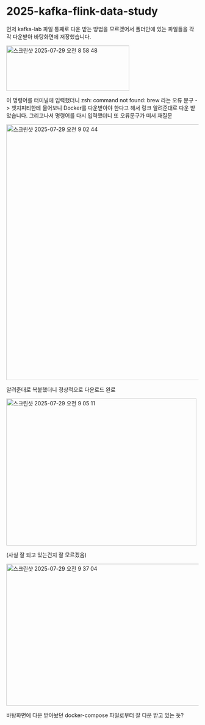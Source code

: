 # 2025-kafka-flink-data-study
먼저 kafka-lab 파일 통째로 다운 받는 방법을 모르겠어서 폴더안에 있는 파일들을 각각 다운받아 바탕화면에 저장했습니다.

<img width="322" height="118" alt="스크린샷 2025-07-29 오전 8 58 48" src="https://github.com/user-attachments/assets/003fc1e3-d48a-40b0-b7d9-c68df471b481" />

이 명령어를 터미널에 입력했더니 zsh: command not found: brew 라는 오류 문구 -> 챗지피티한테 물어보니 Docker를 다운받아야 한다고 해서 링크 알려준대로 다운 받았습니다.
그리고나서 명령어를 다시 입력했더니 또 오류문구가 떠서 재질문

<img width="870" height="668" alt="스크린샷 2025-07-29 오전 9 02 44" src="https://github.com/user-attachments/assets/b8d8f0e4-098d-46d8-a6ca-bf09a4070074" />

알려준대로 복붙했더니 정상적으로 다운로드 완료

<img width="498" height="384" alt="스크린샷 2025-07-29 오전 9 05 11" src="https://github.com/user-attachments/assets/c9edd405-afae-4693-828d-dd3e3e758cc5" />

(사실 잘 되고 있는건지 잘 모르겠음)

<img width="728" height="371" alt="스크린샷 2025-07-29 오전 9 37 04" src="https://github.com/user-attachments/assets/022c4f5c-9c65-4e9e-b15a-4a8b16677067" />

바탕화면에 다운 받아놨던 docker-compose 파일로부터 잘 다운 받고 있는 듯?


